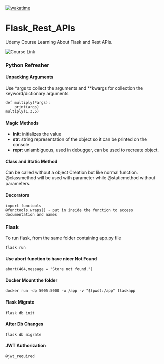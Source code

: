 [![wakatime](https://wakatime.com/badge/user/d9585be0-a800-4e7a-9c42-e2fb31c12a87/project/018e34de-50de-4eb7-b01e-2a7bd930646c.svg)](https://wakatime.com/badge/user/d9585be0-a800-4e7a-9c42-e2fb31c12a87/project/018e34de-50de-4eb7-b01e-2a7bd930646c)

# Flask_Rest_APIs

Udemy Course Learning About Flask and Rest APIs. 

![Course Link](https://www.udemy.com/course/rest-api-flask-and-python/)

### Python Refresher

#### Unpacking Arguments

Use \*args to collect the arguments and \*\*kwargs for collection the keyword/dictionary arguments

```
def multiply(*args):
    print(args)
multiply(1,3,5)
```

#### Magic Methods

- **init**: initializes the value
- **str**: string representation of the object so it can be printed on the console
- **repr**: uniambiguous, used in debugger, can be used to recreate object.

#### Class and Static Method

Can be called without a object Creation but like normal function. @classmethod will be used with parameter while @staticmethod without parameters.

#### Decorators
```
import functools
@functools.wraps() - put in inside the function to access documentation and names
```

### Flask

To run flask, from the same folder containing app.py file
``` 
flask run
```

#### Use abort function to have nicer Not Found
```
abort(404,message = "Store not found.")
```
#### Docker Mount the folder
```
docker run -dp 5005:5000 -w /app -v "$(pwd):/app" flaskapp
```
#### Flask Migrate
```
flask db init
```
#### After Db Changes
```
flask db migrate
```
####  JWT Authorization
```
@jwt_required
```